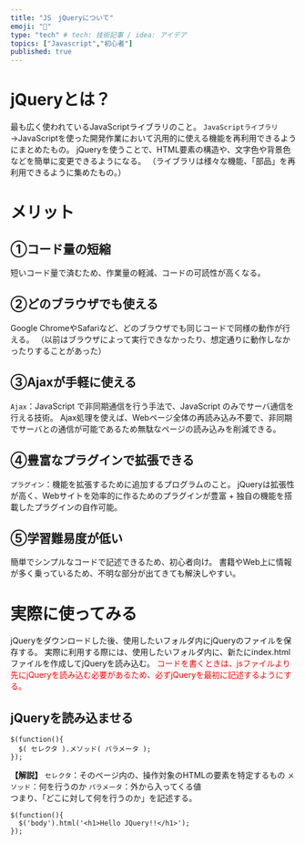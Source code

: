 ```yaml
---
title: "JS　jQueryについて"
emoji: "📝"
type: "tech" # tech: 技術記事 / idea: アイデア
topics: ["Javascript","初心者"]
published: true
---
```

# jQueryとは？
最も広く使われているJavaScriptライブラリのこと。
`JavaScriptライブラリ`
→JavaScriptを使った開発作業において汎用的に使える機能を再利用できるようにまとめたもの。
 jQueryを使うことで、HTML要素の構造や、文字色や背景色などを簡単に変更できるようになる。
 （ライブラリは様々な機能、「部品」を再利用できるように集めたもの。）
# メリット
## ①コード量の短縮
短いコード量で済むため、作業量の軽減、コードの可読性が高くなる。

## ②どのブラウザでも使える
Google ChromeやSafariなど、どのブラウザでも同じコードで同様の動作が行える。
（以前はブラウザによって実行できなかったり、想定通りに動作しなかったりすることがあった）

## ③Ajaxが手軽に使える
`Ajax`：JavaScript で非同期通信を行う手法で、JavaScript のみでサーバ通信を行える技術。
 Ajax処理を使えば、Webページ全体の再読み込み不要で、非同期でサーバとの通信が可能であるため無駄なページの読み込みを削減できる。
 
## ④豊富なプラグインで拡張できる
`プラグイン`：機能を拡張するために追加するプログラムのこと。
jQueryは拡張性が高く、Webサイトを効率的に作るためのプラグインが豊富 + 独自の機能を搭載したプラグインの自作可能。

## ⑤学習難易度が低い
簡単でシンプルなコードで記述できるため、初心者向け。
書籍やWeb上に情報が多く乗っているため、不明な部分が出てきても解決しやすい。

# 実際に使ってみる
jQueryをダウンロードした後、使用したいフォルダ内にjQueryのファイルを保存する。
実際に利用する際には、使用したいフォルダ内に、新たにindex.htmlファイルを作成してjQueryを読み込む。
<span style="color: red; ">コードを書くときは、jsファイルより先にjQueryを読み込む必要があるため、必ずjQueryを最初に記述するようにする。</span>

## jQueryを読み込ませる
```js:基本的な書き方
$(function(){
  $( セレクタ ).メソッド( パラメータ );
});
```
**【解説】**
`セレクタ`：そのページ内の、操作対象のHTMLの要素を特定するもの
`メソッド`：何を行うのか
`パラメータ`：外から入ってくる値
<br>
つまり、「どこに対して何を行うのか」を記述する。
```js:例
$(function(){
  $('body').html('<h1>Hello JQuery!!</h1>');
});
```